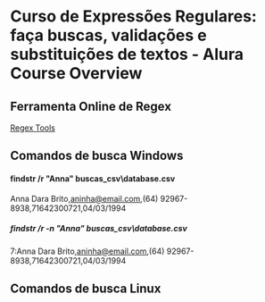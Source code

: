 # Curso de Expressões Regulares: faça buscas, validações e substituições de textos - Alura Course Overview

## Ferramenta Online de Regex

[Regex Tools](https://regex101.com/)

## Comandos de busca Windows

#### findstr /r "Anna" buscas_csv\database.csv
Anna Dara Brito,aninha@email.com,(64) 92967-8938,71642300721,04/03/1994

##### findstr /r -n "Anna" buscas_csv\database.csv
7:Anna Dara Brito,aninha@email.com,(64) 92967-8938,71642300721,04/03/1994


## Comandos de busca Linux

